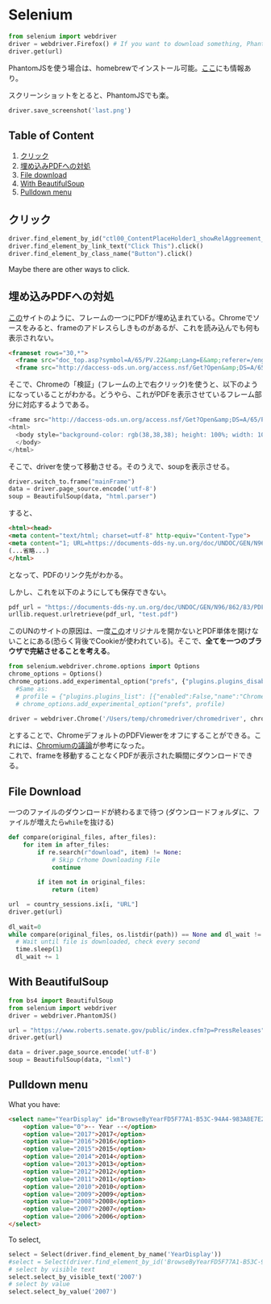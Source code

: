 # Selenium
```python
from selenium import webdriver
driver = webdriver.Firefox() # If you want to download something, PhantomJS cannot be used
driver.get(url) 
```
PhantomJSを使う場合は、homebrewでインストール可能。[ここ](https://github.com/Shusei-E/Code_Tips/blob/master/Python/BeautifulSoup.md#phantomjs)にも情報あり。

スクリーンショットをとると、PhantomJSでも楽。
```python
driver.save_screenshot('last.png')
```

## Table of Content
1. [クリック](#クリック)
2. [埋め込みPDFへの対処](#埋め込みpdfへの対処)
3. [File download](#file-download)
4. [With BeautifulSoup](#with-beautifulsoup)
5. [Pulldown menu](#pulldown-menu)

## クリック
```python
driver.find_element_by_id("ctl00_ContentPlaceHolder1_showRelAggreement_imgExport").click()
driver.find_element_by_link_text("Click This").click()
driver.find_element_by_class_name("Button").click()
```
Maybe there are other ways to click.

## 埋め込みPDFへの対処
[この](http://www.un.org/ga/search/view_doc.asp?symbol=A/65/PV.22)サイトのように、フレームの一つにPDFが埋め込まれている。Chromeでソースをみると、frameのアドレスらしきものがあるが、これを読み込んでも何も表示されない。
```html
<frameset rows="30,*">
  <frame src="doc_top.asp?symbol=A/65/PV.22&amp;Lang=E&amp;referer=/english/" name="topFrame" scrolling="NO" noresize title="Language versions">
  <frame src="http://daccess-ods.un.org/access.nsf/Get?Open&amp;DS=A/65/PV.22&amp;Lang=E" name="mainFrame" title="PDF Document">
```
そこで、Chromeの「検証」(フレームの上で右クリック)を使うと、以下のようになっていることがわかる。どうやら、これがPDFを表示させているフレーム部分に対応するようである。
```python
<frame src="http://daccess-ods.un.org/access.nsf/Get?Open&amp;DS=A/65/PV.22&amp;Lang=E" name="mainFrame" title="PDF Document">
<html>
  <body style="background-color: rgb(38,38,38); height: 100%; width: 100%; overflow: hidden; margin: 0"><embed width="100%" height="100%" name="plugin" id="plugin" src="https://documents-dds-ny.un.org/doc/UNDOC/GEN/N10/552/76/PDF/N1055276.pdf?OpenElement" type="application/pdf" internalinstanceid="221" title="">
  </body>
</html>
```
そこで、driverを使って移動させる。そのうえで、soupを表示させる。
```python
driver.switch_to.frame("mainFrame")
data = driver.page_source.encode('utf-8')
soup = BeautifulSoup(data, "html.parser")
```
すると、
```html
<html><head>
<meta content="text/html; charset=utf-8" http-equiv="Content-Type">
<meta content="1; URL=https://documents-dds-ny.un.org/doc/UNDOC/GEN/N96/862/83/PDF/N9686283.pdf?OpenElement" http-equiv="refresh">
(...省略...)
</html>
```
となって、PDFのリンク先がわかる。

しかし、これを以下のようにしても保存できない。
```python
pdf_url = "https://documents-dds-ny.un.org/doc/UNDOC/GEN/N96/862/83/PDF/N9686283.pdf?OpenElement"
urllib.request.urlretrieve(pdf_url, "test.pdf")
```

このUNのサイトの原因は、一度[この](http://www.un.org/ga/search/view_doc.asp?symbol=A/51/PV.11)オリジナルを開かないとPDF単体を開けないことにある(恐らく背後でCookieが使われている)。そこで、**全てを一つのブラウザで完結させることを考える**。
```python
from selenium.webdriver.chrome.options import Options
chrome_options = Options()
chrome_options.add_experimental_option("prefs", {"plugins.plugins_disabled": ['Chrome PDF Viewer'], "download.default_directory" : "/User/Save/Path"})
  #Same as:
  # profile = {"plugins.plugins_list": [{"enabled":False,"name":"Chrome PDF Viewer"}]}
  # chrome_options.add_experimental_option("prefs", profile)
  
driver = webdriver.Chrome('/Users/temp/chromedriver/chromedriver', chrome_options=chrome_options) 
```
とすることで、ChromeデフォルトのPDFViewerをオフにすることができる。これには、[Chromiumの議論](https://bugs.chromium.org/p/chromium/issues/detail?id=528436)が参考になった。  
これで、frameを移動することなくPDFが表示された瞬間にダウンロードできる。

## File Download
一つのファイルのダウンロードが終わるまで待つ (ダウンロードフォルダに、ファイルが増えたら`while`を抜ける)
```python
def compare(original_files, after_files):
    for item in after_files:
        if re.search(r"download", item) != None:
            # Skip Crhome Downloading File
            continue
        
        if item not in original_files:
            return (item)

url  = country_sessions.ix[i, "URL"]
driver.get(url)
        
dl_wait=0
while compare(original_files, os.listdir(path)) == None and dl_wait != 36:
  # Wait until file is downloaded, check every second
  time.sleep(1)
  dl_wait += 1            
```


## With BeautifulSoup
```python
from bs4 import BeautifulSoup
from selenium import webdriver
driver = webdriver.PhantomJS()

url = "https://www.roberts.senate.gov/public/index.cfm?p=PressReleases"
driver.get(url)

data = driver.page_source.encode('utf-8')
soup = BeautifulSoup(data, "lxml")
```

## Pulldown menu
What you have:
```html
<select name="YearDisplay" id="BrowseByYearFD5F77A1-B53C-94A4-983A8E7E2FE633F5" onChange="changeBrowseBySelect('FD5F77A1-B53C-94A4-983A8E7E2FE633F5');" style="width:99px;">
	<option value="0">-- Year --</option>
	<option value="2017">2017</option>
	<option value="2016">2016</option>
	<option value="2015">2015</option>
	<option value="2014">2014</option>
	<option value="2013">2013</option>
	<option value="2012">2012</option>
	<option value="2011">2011</option>
	<option value="2010">2010</option>
	<option value="2009">2009</option>
	<option value="2008">2008</option>
	<option value="2007">2007</option>
	<option value="2006">2006</option>
</select>
```
To select,
```python
select = Select(driver.find_element_by_name('YearDisplay'))
#select = Select(driver.find_element_by_id('BrowseByYearFD5F77A1-B53C-94A4-983A8E7E2FE633F5'))
# select by visible text
select.select_by_visible_text('2007')
# select by value 
select.select_by_value('2007')
```
